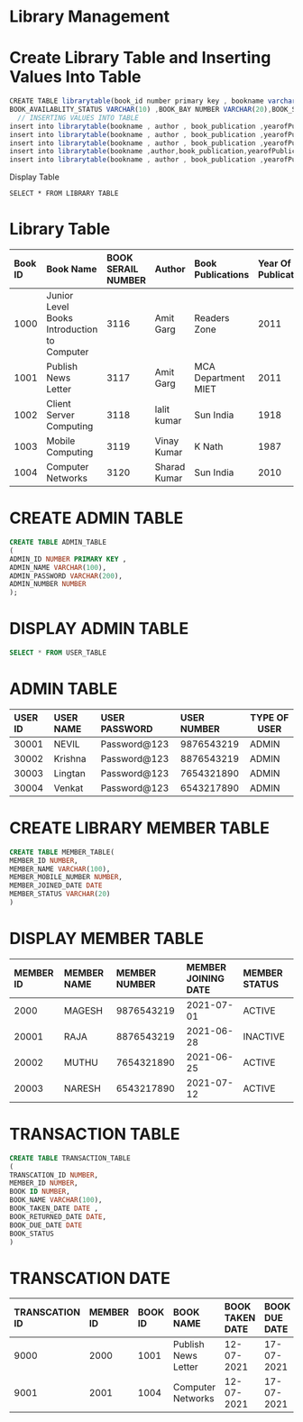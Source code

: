# Library Management

# Create Library Table and Inserting Values Into Table 
```js
CREATE TABLE librarytable(book_id number primary key , bookname varchar(200) not null,author varchar(200) not null,book_publication varchar(200) not null, yearofPublication number, No_of_Copies number not       null,BOOK_SERIAL_NUMBER NUMBER AUTO GENERATED BY DEFAULT AS IDENTITY (START WITH 1000 INCREMENT BY 11),
BOOK_AVAILABLITY_STATUS VARCHAR(10) ,BOOK_BAY NUMBER VARCHAR(20),BOOK_SHELF VARCHAR(10));
  // INSERTING VALUES INTO TABLE 
insert into librarytable(bookname , author , book_publication ,yearofPublication, No_of_Copies) values ('Mobile Computing' , 'Vinay Kumar Singhal'  , 'K Nath and Sons' , 1987 , 10  );
insert into librarytable(bookname , author , book_publication ,yearofPublication, No_of_Copies)values ('Computer Networks' , 'Sharad Kumar Verma'  , 'Sun India Publication' , 2010 , 10  );
insert into librarytable(bookname , author , book_publication ,yearofPublication, No_of_Copies)values ( '.NET Framework and C#' , 'Sharad Kumar Verma',  'Sun India Publication' , 2002 , 10  );
insert into librarytable(bookname ,author,book_publication,yearofPublication,no_of_copies)values('Client Server Computing','Lalit Kumar','Sun India Publications',2012,20);
insert into librarytable(bookname , author , book_publication ,yearofPublication, no_of_copies)values ('Junior Level Books Introduction to Computer' , 'Amit Garg ' , 'Readers Zone ' , 2012 , 10  );

```
 Display Table 
```
SELECT * FROM LIBRARY TABLE 
```

# Library Table 
 | Book ID | Book Name |BOOK SERAIL NUMBER | Author | Book Publications | Year Of Publication | No Of Copies | BOOK AVAILABLITY STATUS | BOOK BAY NUMBER | BOOK SHELF NUMBER |
 |:------- |:----------|:-------|:------------------|:--------------------|:-------------|:----------------|:---------------------------|:---------------|:------------------|
 | 1000  |Junior Level Books Introduction to Computer| 3116 |	Amit Garg | Readers Zone|2011|20| YES | A1 | 2A |
 | 1001 |Publish News Letter| 3117 |Amit Garg|MCA Department MIET|2011|20| YES | B7 | 2B |
 | 1002 | Client Server Computing | 3118 |lalit kumar | Sun India | 1918 | 20 | YES | C7 | 3C |
 | 1003 |Mobile Computing | 3119 | Vinay Kumar | K Nath | 1987 | 20 | YES | D2 | 3D | 
 |1004  |Computer Networks| 3120 | Sharad Kumar | Sun India | 2010 | 20 | YES | E3 | 1E |
  
  
 
 
 
 
# CREATE ADMIN  TABLE 
 ```sql
 CREATE TABLE ADMIN_TABLE
 (
 ADMIN_ID NUMBER PRIMARY KEY ,
 ADMIN_NAME VARCHAR(100),
ADMIN_PASSWORD VARCHAR(200),
 ADMIN_NUMBER NUMBER 
 );
  ```
 # DISPLAY ADMIN TABLE 
  ``` sql
  SELECT * FROM USER_TABLE
   ```
  # ADMIN TABLE 
  | USER ID | USER NAME  | USER PASSWORD  | USER NUMBER  | TYPE OF USER |
  |:--------|:-----------|:---------------|:-------------|--------------|
 | 30001| NEVIL | Password@123 | 9876543219 | ADMIN |
 | 30002 | Krishna | Password@123 | 8876543219 | ADMIN |
 | 30003 | Lingtan | Password@123  | 7654321890 | ADMIN |
 | 30004 | Venkat  | Password@123  | 6543217890 | ADMIN |
 
 # CREATE LIBRARY MEMBER TABLE 
 ```sql
 CREATE TABLE MEMBER_TABLE(
 MEMBER_ID NUMBER,
 MEMBER_NAME VARCHAR(100),
 MEMBER_MOBILE_NUMBER NUMBER,
 MEMBER_JOINED_DATE DATE
 MEMBER_STATUS VARCHAR(20)
 )
 ```
 # DISPLAY MEMBER TABLE 
 
  | MEMBER ID | MEMBER NAME  | MEMBER NUMBER  | MEMBER JOINING DATE  | MEMBER STATUS |
  |:--------|:-----------|:---------------|:--------------|:-------------------|
 | 2000| MAGESH  | 9876543219 | 2021-07-01| ACTIVE |
 | 20001 | RAJA  | 8876543219 | 2021-06-28 | INACTIVE |
 | 20002 | MUTHU | 7654321890 | 2021-06-25 | ACTIVE |
 | 20003 | NARESH   | 6543217890 | 2021-07-12 | ACTIVE |
 
 # TRANSACTION TABLE  
 ```sql
 CREATE TABLE TRANSACTION_TABLE 
 (
 TRANSCATION_ID NUMBER,
 MEMBER_ID NUMBER,
 BOOK ID NUMBER,
 BOOK_NAME VARCHAR(100),
 BOOK_TAKEN_DATE DATE ,
 BOOK_RETURNED_DATE DATE,
 BOOK_DUE_DATE DATE
 BOOK_STATUS 
 )
 ```
 
# TRANSCATION DATE 
|TRANSCATION ID | MEMBER ID | BOOK ID | BOOK NAME | BOOK TAKEN DATE | BOOK DUE DATE | BOOK RETURNED DATE | BOOK STATUS |
|:--------------|:----------|:--------|:----------|:----------------|:--------------|:-------------------|:------------|
| 9000 | 2000 | 1001 | Publish News Letter | 12-07-2021 | 17-07-2021 | - | Not Returned |
| 9001 | 2001 | 1004 |  Computer Networks | 12-07-2021 | 17-07-2021 | - | Not Returned |
 
 
 
